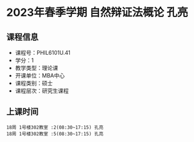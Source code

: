# 2023年春季学期 自然辩证法概论 孔亮






## 课程信息

- 课程号：PHIL6101U.41
- 学分：1
- 教学类型：理论课
- 开课单位：MBA中心
- 课程类别：硕士
- 课程层次：研究生课程

## 上课时间

```
18周 1号楼302教室 :2(08:30~17:15) 孔亮
18周 1号楼302教室 :5(08:30~17:15) 孔亮
```

